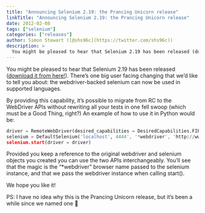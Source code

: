 ```yaml
---
title: "Announcing Selenium 2.19: the Prancing Unicorn release"
linkTitle: "Announcing Selenium 2.19: the Prancing Unicorn release"
date: 2012-02-08
tags: ["selenium"]
categories: ["releases"]
author: Simon Stewart ([@shs96c](https://twitter.com/shs96c))
description: >
  You might be pleased to hear that Selenium 2.19 has been released (download it from here!).
---
```


You might be pleased to hear that Selenium 2.19 has been released ([download it from here!](http://seleniumhq.org/download/)). There’s one big user facing changing that we’d like to tell you about: the webdriver-backed selenium can now be used in supported languages.

By providing this capability, it’s possible to migrate from RC to the WebDriver APIs without rewriting all your tests in one fell swoop (which must be a Good Thing, right?) An example of how to use it in Python would be:

```python
driver = RemoteWebDriver(desired_capabilities = DesiredCapabilities.FIREFOX)
selenium = DefaultSelenium('localhost', 4444', '*webdriver', 'http://www.google.com')
selenium.start(driver = driver)
```

Provided you keep a reference to the original webdriver and selenium objects you created you can use the two APIs interchangeably.  You’ll see that the magic is the “\*webdriver” browser name passed to the selenium instance, and that we pass the webdriver instance when calling start().

We hope you like it!

PS: I have no idea why this is the Prancing Unicorn release, but it’s been a while since we named one 🙂
